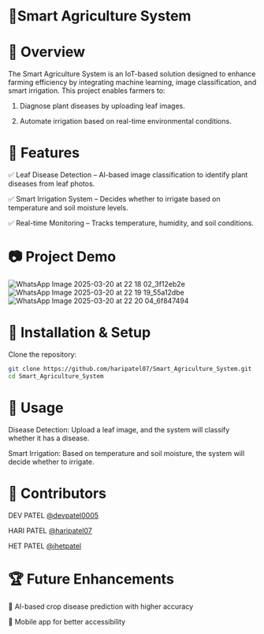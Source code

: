 # 🌱Smart Agriculture System
# 📌 Overview

The Smart Agriculture System is an IoT-based solution designed to enhance farming efficiency by integrating machine learning, image classification, and smart irrigation. This project enables farmers to:

1. Diagnose plant diseases by uploading leaf images.

2. Automate irrigation based on real-time environmental conditions.

# 🚀 Features

✅ Leaf Disease Detection – AI-based image classification to identify plant diseases from leaf photos.

✅ Smart Irrigation System – Decides whether to irrigate based on temperature and soil moisture levels.

✅ Real-time Monitoring – Tracks temperature, humidity, and soil conditions.

# 📷 Project Demo
![WhatsApp Image 2025-03-20 at 22 18 02_3f12eb2e](https://github.com/user-attachments/assets/2922b39f-d46c-469d-8063-daf6a3c5ac9c)
![WhatsApp Image 2025-03-20 at 22 19 19_55a12dbe](https://github.com/user-attachments/assets/763c4a56-5f9a-47ac-a0ca-a59ba8cc43e6)
![WhatsApp Image 2025-03-20 at 22 20 04_6f847494](https://github.com/user-attachments/assets/08b64672-4551-4c1b-8171-909cfb9bcc9d)


# 🔧 Installation & Setup
Clone the repository:
```bash
git clone https://github.com/haripatel07/Smart_Agriculture_System.git
cd Smart_Agriculture_System
```


# 📜 Usage
Disease Detection: Upload a leaf image, and the system will classify whether it has a disease.

Smart Irrigation: Based on temperature and soil moisture, the system will decide whether to irrigate.

# 🤝 Contributors
DEV PATEL [@devpatel0005](https://github.com/devpatel0005)

HARI PATEL [@haripatel07](https://github.com/haripatel07)

HET PATEL [@ihetpatel](https://github.com/ihetpatel)

# 🏆 Future Enhancements
🔹 AI-based crop disease prediction with higher accuracy

🔹 Mobile app for better accessibility
